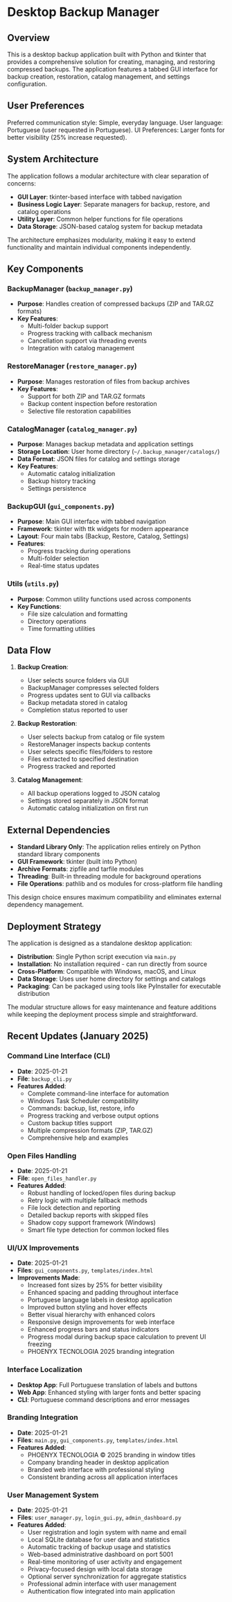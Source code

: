 # Desktop Backup Manager

## Overview

This is a desktop backup application built with Python and tkinter that provides a comprehensive solution for creating, managing, and restoring compressed backups. The application features a tabbed GUI interface for backup creation, restoration, catalog management, and settings configuration.

## User Preferences

Preferred communication style: Simple, everyday language.
User language: Portuguese (user requested in Portuguese).
UI Preferences: Larger fonts for better visibility (25% increase requested).

## System Architecture

The application follows a modular architecture with clear separation of concerns:

- **GUI Layer**: tkinter-based interface with tabbed navigation
- **Business Logic Layer**: Separate managers for backup, restore, and catalog operations
- **Utility Layer**: Common helper functions for file operations
- **Data Storage**: JSON-based catalog system for backup metadata

The architecture emphasizes modularity, making it easy to extend functionality and maintain individual components independently.

## Key Components

### BackupManager (`backup_manager.py`)
- **Purpose**: Handles creation of compressed backups (ZIP and TAR.GZ formats)
- **Key Features**: 
  - Multi-folder backup support
  - Progress tracking with callback mechanism
  - Cancellation support via threading events
  - Integration with catalog management

### RestoreManager (`restore_manager.py`)
- **Purpose**: Manages restoration of files from backup archives
- **Key Features**:
  - Support for both ZIP and TAR.GZ formats
  - Backup content inspection before restoration
  - Selective file restoration capabilities

### CatalogManager (`catalog_manager.py`)
- **Purpose**: Manages backup metadata and application settings
- **Storage Location**: User home directory (`~/.backup_manager/catalogs/`)
- **Data Format**: JSON files for catalog and settings storage
- **Key Features**:
  - Automatic catalog initialization
  - Backup history tracking
  - Settings persistence

### BackupGUI (`gui_components.py`)
- **Purpose**: Main GUI interface with tabbed navigation
- **Framework**: tkinter with ttk widgets for modern appearance
- **Layout**: Four main tabs (Backup, Restore, Catalog, Settings)
- **Features**: 
  - Progress tracking during operations
  - Multi-folder selection
  - Real-time status updates

### Utils (`utils.py`)
- **Purpose**: Common utility functions used across components
- **Key Functions**:
  - File size calculation and formatting
  - Directory operations
  - Time formatting utilities

## Data Flow

1. **Backup Creation**:
   - User selects source folders via GUI
   - BackupManager compresses selected folders
   - Progress updates sent to GUI via callbacks
   - Backup metadata stored in catalog
   - Completion status reported to user

2. **Backup Restoration**:
   - User selects backup from catalog or file system
   - RestoreManager inspects backup contents
   - User selects specific files/folders to restore
   - Files extracted to specified destination
   - Progress tracked and reported

3. **Catalog Management**:
   - All backup operations logged to JSON catalog
   - Settings stored separately in JSON format
   - Automatic catalog initialization on first run

## External Dependencies

- **Standard Library Only**: The application relies entirely on Python standard library components
- **GUI Framework**: tkinter (built into Python)
- **Archive Formats**: zipfile and tarfile modules
- **Threading**: Built-in threading module for background operations
- **File Operations**: pathlib and os modules for cross-platform file handling

This design choice ensures maximum compatibility and eliminates external dependency management.

## Deployment Strategy

The application is designed as a standalone desktop application:

- **Distribution**: Single Python script execution via `main.py`
- **Installation**: No installation required - can run directly from source
- **Cross-Platform**: Compatible with Windows, macOS, and Linux
- **Data Storage**: Uses user home directory for settings and catalogs
- **Packaging**: Can be packaged using tools like PyInstaller for executable distribution

The modular structure allows for easy maintenance and feature additions while keeping the deployment process simple and straightforward.

## Recent Updates (January 2025)

### Command Line Interface (CLI)
- **Date**: 2025-01-21
- **File**: `backup_cli.py`
- **Features Added**:
  - Complete command-line interface for automation
  - Windows Task Scheduler compatibility
  - Commands: backup, list, restore, info
  - Progress tracking and verbose output options
  - Custom backup titles support
  - Multiple compression formats (ZIP, TAR.GZ)
  - Comprehensive help and examples

### Open Files Handling
- **Date**: 2025-01-21
- **File**: `open_files_handler.py`
- **Features Added**:
  - Robust handling of locked/open files during backup
  - Retry logic with multiple fallback methods
  - File lock detection and reporting
  - Detailed backup reports with skipped files
  - Shadow copy support framework (Windows)
  - Smart file type detection for common locked files

### UI/UX Improvements
- **Date**: 2025-01-21
- **Files**: `gui_components.py`, `templates/index.html`
- **Improvements Made**:
  - Increased font sizes by 25% for better visibility
  - Enhanced spacing and padding throughout interface
  - Portuguese language labels in desktop application
  - Improved button styling and hover effects
  - Better visual hierarchy with enhanced colors
  - Responsive design improvements for web interface
  - Enhanced progress bars and status indicators
  - Progress modal during backup space calculation to prevent UI freezing
  - PHOENYX TECNOLOGIA 2025 branding integration

### Interface Localization
- **Desktop App**: Full Portuguese translation of labels and buttons
- **Web App**: Enhanced styling with larger fonts and better spacing
- **CLI**: Portuguese command descriptions and error messages

### Branding Integration
- **Date**: 2025-01-21
- **Files**: `main.py`, `gui_components.py`, `templates/index.html`
- **Features Added**:
  - PHOENYX TECNOLOGIA © 2025 branding in window titles
  - Company branding header in desktop application
  - Branded web interface with professional styling
  - Consistent branding across all application interfaces

### User Management System
- **Date**: 2025-01-21
- **Files**: `user_manager.py`, `login_gui.py`, `admin_dashboard.py`
- **Features Added**:
  - User registration and login system with name and email
  - Local SQLite database for user data and statistics
  - Automatic tracking of backup usage and statistics
  - Web-based administrative dashboard on port 5001
  - Real-time monitoring of user activity and engagement
  - Privacy-focused design with local data storage
  - Optional server synchronization for aggregate statistics
  - Professional admin interface with user management
  - Authentication flow integrated into main application